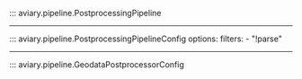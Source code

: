 ::: aviary.pipeline.PostprocessingPipeline

---

::: aviary.pipeline.PostprocessingPipelineConfig
    options:
      filters:
      - "!parse"

---

::: aviary.pipeline.GeodataPostprocessorConfig
